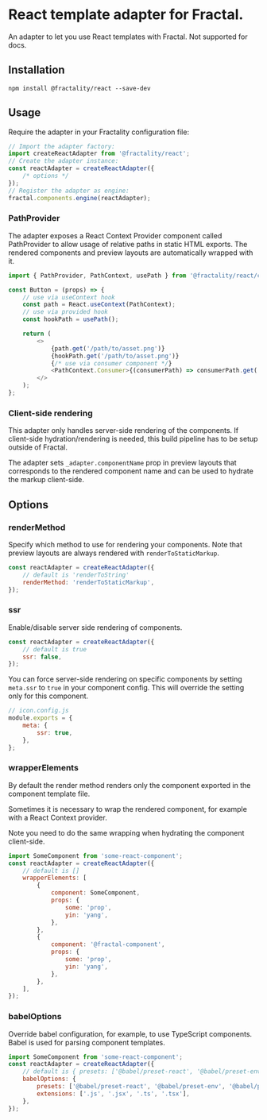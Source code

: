 # React template adapter for Fractal.

An adapter to let you use React templates with Fractal. Not supported for docs.

## Installation

```
npm install @fractality/react --save-dev
```

## Usage

Require the adapter in your Fractality configuration file:

```js
// Import the adapter factory:
import createReactAdapter from '@fractality/react';
// Create the adapter instance:
const reactAdapter = createReactAdapter({
    /* options */
});
// Register the adapter as engine:
fractal.components.engine(reactAdapter);
```

### PathProvider

The adapter exposes a React Context Provider component called PathProvider to allow usage of relative paths in static HTML exports. The rendered components and preview layouts are automatically wrapped with it.

```js
import { PathProvider, PathContext, usePath } from '@fractality/react/components';

const Button = (props) => {
    // use via useContext hook
    const path = React.useContext(PathContext);
    // use via provided hook
    const hookPath = usePath();

    return (
        <>
            {path.get('/path/to/asset.png')}
            {hookPath.get('/path/to/asset.png')}
            {/* use via consumer component */}
            <PathContext.Consumer>{(consumerPath) => consumerPath.get('/path/to/asset.png')}</PathContext.Consumer>
        </>
    );
};
```

### Client-side rendering

This adapter only handles server-side rendering of the components. If client-side hydration/rendering is needed, this build pipeline has to be setup outside of Fractal.

The adapter sets `_adapter.componentName` prop in preview layouts that corresponds to the rendered component name and can be used to hydrate the markup client-side.

## Options

### renderMethod

Specify which method to use for rendering your components. Note that preview layouts are always rendered with `renderToStaticMarkup`.

```js
const reactAdapter = createReactAdapter({
    // default is 'renderToString'
    renderMethod: 'renderToStaticMarkup',
});
```

### ssr

Enable/disable server side rendering of components.

```js
const reactAdapter = createReactAdapter({
    // default is true
    ssr: false,
});
```

You can force server-side rendering on specific components by setting `meta.ssr` to `true` in your component config. This will override the setting only for this component.

```js
// icon.config.js
module.exports = {
    meta: {
        ssr: true,
    },
};
```

### wrapperElements

By default the render method renders only the component exported in the component template file.

Sometimes it is necessary to wrap the rendered component, for example with a React Context provider.

Note you need to do the same wrapping when hydrating the component client-side.

```js
import SomeComponent from 'some-react-component';
const reactAdapter = createReactAdapter({
    // default is []
    wrapperElements: [
        {
            component: SomeComponent,
            props: {
                some: 'prop',
                yin: 'yang',
            },
        },
        {
            component: '@fractal-component',
            props: {
                some: 'prop',
                yin: 'yang',
            },
        },
    ],
});
```

### babelOptions

Override babel configuration, for example, to use TypeScript components. Babel is used for parsing component templates.

```js
import SomeComponent from 'some-react-component';
const reactAdapter = createReactAdapter({
    // default is { presets: ['@babel/preset-react', '@babel/preset-env'] }
    babelOptions: {
        presets: ['@babel/preset-react', '@babel/preset-env', '@babel/preset-typescript'],
        extensions: ['.js', '.jsx', '.ts', '.tsx'],
    },
});
```
